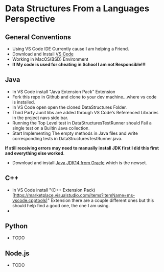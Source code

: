 # Data Structures From a Languages Perspective

## General Conventions
 - Using VS Code IDE Currently cause I am helping a Friend.
 - Download and Install [VS Code](https://code.visualstudio.com/)
 - Working in MacOS(BSD) Environment
 - **If My code is used for cheating in School I am not Responsible!!!**

## Java
 - In VS Code install "Java Extension Pack" Extension
 - Fork this repo in Github and clone to your dev machine...where vs code is installed.
 - In VS Code open open the cloned DataStructures Folder.
 - Third Party Junit libs are added through VS Code's Referenced Libraries in the project navs side bar.
 - Running the Top Level test in DataStructuresTestRunner should Fail a single test on a Builtin Java collection.
 - Start Implementing The empty methods in Java files and write corresponding tests in DataStructuresTestRunner.java.

**If still receiving errors may need to manually install JDK first I did this first and everything else worked.**
 - Download and install [Java JDK14 from Oracle](https://www.oracle.com/java/technologies/javase-jdk14-downloads.html) which is the newset.

## C++
 - In VS Code install "(C++ Extension Pack)[https://marketplace.visualstudio.com/items?itemName=ms-vscode.cpptools]" Extension
   there are a couple different ones but this should help find a good one, the one I am using.
 - 

## Python
 - TODO

## Node.js
 - TODO
